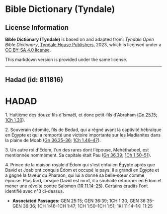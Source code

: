 # Bible Dictionary (Tyndale)

## License Information

**Bible Dictionary (Tyndale)** is based on and adapted from: _Tyndale Open Bible Dictionary_, [Tyndale House Publishers](https://tyndaleopenresources.com/), 2023, which is licensed under a [CC BY-SA 4.0 license](https://creativecommons.org/licenses/by-sa/4.0/legalcode.en).

This markdown version is provided under the same license.



--------------------------------

## Hadad (id: 811816)

HADAD
=====

1\. Huitième des douze fils d'Ismaël, et donc petit\-fils d'Abraham ([Gn 25\.15](https://ref.ly/Gen25:15); [1Ch 1\.30](https://ref.ly/1Chr1:30)).

2\. Souverain édomite, fils de Bedad, qui a régné avant la captivité hébraïque en Égypte et qui a remporté une victoire importante sur les Madianites dans la plaine de Moab ([Gn 36\.35–36](https://ref.ly/Gen36:35-Gen36:36); [1Ch 1\.46–47](https://ref.ly/1Chr1:46-1Chr1:47)).

3\. Un autre roi d'Édom, l'un des rares dont l'épouse, Mehéthabeel, est mentionnée nommément. Sa capitale était Pau ([Gn 36\.39](https://ref.ly/Gen36:39); [1Ch 1\.50–51](https://ref.ly/1Chr1:50-1Chr1:51)).

4\. Prince de la maison royale d'Édom qui s'est enfui en Égypte après que David et Joab ont conquis Édom et occupé le pays. Il a grandi en Égypte et a gagné la faveur du Pharaon, qui lui a donné sa belle\-sœur comme épouse. Plus tard, lorsque David est mort, il a souhaité retourner en Édom et mener une révolte contre Salomon ([1R 11\.14–25](https://ref.ly/1Kgs11:14-1Kgs11:25)). Certains érudits l'ont identifié avec n°3 ci\-dessus.

* **Associated Passages:** GEN 25:15; GEN 36:39; 1CH 1:30; GEN 36:35–GEN 36:36; 1CH 1:46–1CH 1:47; 1CH 1:50–1CH 1:51; 1KI 11:14–1KI 11:25

